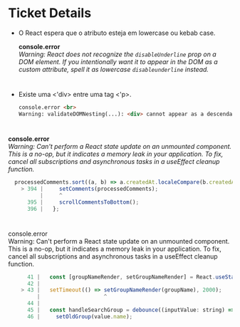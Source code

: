 # Ticket Details
	
* O React espera que o atributo esteja em lowercase ou kebab case.
  
  **console.error**<br>
  *Warning: React does not recognize the `disableUnderline` prop on a DOM element. 
  If you intentionally want it to appear in the DOM as a custom attribute, spell it as lowercase `disableunderline` instead.* 
    
#

* Existe uma <'div> entre uma tag <'p>.
  ~~~html
  console.error <br>
  Warning: validateDOMNesting(...): <div> cannot appear as a descendant of <p>.
  ~~~

#
 **console.error**<br>
 *Warning: Can't perform a React state update on an unmounted component. This is a no-op, but it indicates a memory leak in your application. To fix, cancel all subscriptions and asynchronous tasks in a useEffect cleanup function.*
    
~~~javascript
  processedComments.sort((a, b) => a.createdAt.localeCompare(b.createdAt));
    > 394 |     setComments(processedComments);
          |     ^
      395 |     scrollCommentsToBottom();
      396 |   };
~~~
#

console.error<br>
  Warning: Can't perform a React state update on an unmounted component. This is a no-op, but it indicates a memory leak in your application. To fix, cancel all subscriptions and asynchronous tasks in a useEffect cleanup function.
    
~~~javascript
      41 |   const [groupNameRender, setGroupNameRender] = React.useState(value);
      42 |
    > 43 |   setTimeout(() => setGroupNameRender(groupName), 2000);
         |                    ^
      44 |
      45 |   const handleSearchGroup = debounce((inputValue: string) => {
      46 |     setOldGroup(value.name);
~~~